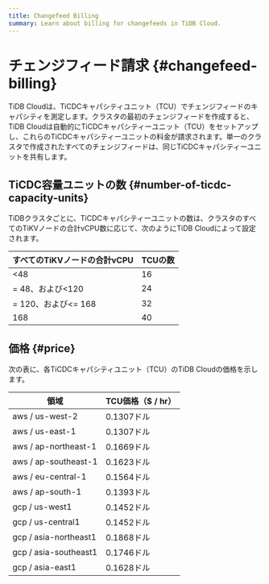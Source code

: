 ```yaml
---
title: Changefeed Billing
summary: Learn about billing for changefeeds in TiDB Cloud.
---
```


# チェンジフィード請求 {#changefeed-billing}

TiDB Cloudは、TiCDCキャパシティユニット（TCU）でチェンジフィードのキャパシティを測定します。クラスタの最初のチェンジフィードを作成すると、 TiDB Cloudは自動的にTiCDCキャパシティーユニット（TCU）をセットアップし、これらのTiCDCキャパシティーユニットの料金が請求されます。単一のクラスタで作成されたすべてのチェンジフィードは、同じTiCDCキャパシティーユニットを共有します。

## TiCDC容量ユニットの数 {#number-of-ticdc-capacity-units}

TiDBクラスタごとに、TiCDCキャパシティーユニットの数は、クラスタのすべてのTiKVノードの合計vCPU数に応じて、次のようにTiDB Cloudによって設定されます。

| すべてのTiKVノードの合計vCPU | TCUの数 |
| ------------------ | ----- |
| &lt;48             | 16    |
| = 48、および&lt;120    | 24    |
| = 120、および&lt;= 168 | 32    |
| 168                | 40    |

## 価格 {#price}

次の表に、各TiCDCキャパシティユニット（TCU）のTiDB Cloudの価格を示します。

| 領域                    | TCU価格（$ / hr） |
| --------------------- | ------------- |
| aws / us-west-2       | 0.1307ドル      |
| aws / us-east-1       | 0.1307ドル      |
| aws / ap-northeast-1  | 0.1669ドル      |
| aws / ap-southeast-1  | 0.1623ドル      |
| aws / eu-central-1    | 0.1564ドル      |
| aws / ap-south-1      | 0.1393ドル      |
| gcp / us-west1        | 0.1452ドル      |
| gcp / us-central1     | 0.1452ドル      |
| gcp / asia-northeast1 | 0.1868ドル      |
| gcp / asia-southeast1 | 0.1746ドル      |
| gcp / asia-east1      | 0.1628ドル      |
